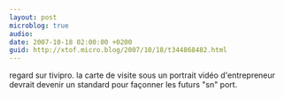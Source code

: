 ```yaml
---
layout: post
microblog: true
audio: 
date: 2007-10-18 02:00:00 +0200
guid: http://xtof.micro.blog/2007/10/18/t344868482.html
---
```

regard sur tivipro. la carte de visite sous un portrait vidéo d'entrepreneur devrait devenir un standard pour façonner les futurs "sn" port.
